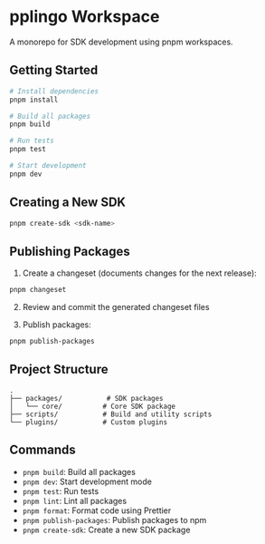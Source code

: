 # pplingo Workspace

A monorepo for SDK development using pnpm workspaces.

## Getting Started

```bash
# Install dependencies
pnpm install

# Build all packages
pnpm build

# Run tests
pnpm test

# Start development
pnpm dev
```

## Creating a New SDK

```bash
pnpm create-sdk <sdk-name>
```

## Publishing Packages

1. Create a changeset (documents changes for the next release):

```bash
pnpm changeset
```

2. Review and commit the generated changeset files

3. Publish packages:

```bash
pnpm publish-packages
```

## Project Structure

```
.
├── packages/           # SDK packages
│   └── core/          # Core SDK package
├── scripts/           # Build and utility scripts
└── plugins/           # Custom plugins
```

## Commands

- `pnpm build`: Build all packages
- `pnpm dev`: Start development mode
- `pnpm test`: Run tests
- `pnpm lint`: Lint all packages
- `pnpm format`: Format code using Prettier
- `pnpm publish-packages`: Publish packages to npm
- `pnpm create-sdk`: Create a new SDK package
